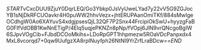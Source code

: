 $START$vCxcDUU9ZjuY0DqrLEQ/Go3Ybkp0JsVyUweLYad7y22vV5G9ZGJocYB1sNjDkRFCUOavkr4H0puWW2hhvVezx+jhtERUPAanOmiTKf/884sMwIgeOCdhgW0Ao6XAYuvS4xdgjpsesQjL32QF7P2Snx44FrcipiOkSwU+hyyzgFaBG0FIfVdOBB1KwNnETigP/4Elq5uqjePKNZn8pNp/fVOpj6JlN9vrQNcgoBgIW6SJpvVOgCib+FJbdDCOoMkihs+LDoRpGPT1hhpmezw5ROaVDcPanpxdx4MxL8vcorqd7+0qw9UufgzXA8rpINuyfph26NtNI9YrZrfLraBDcw==$END$